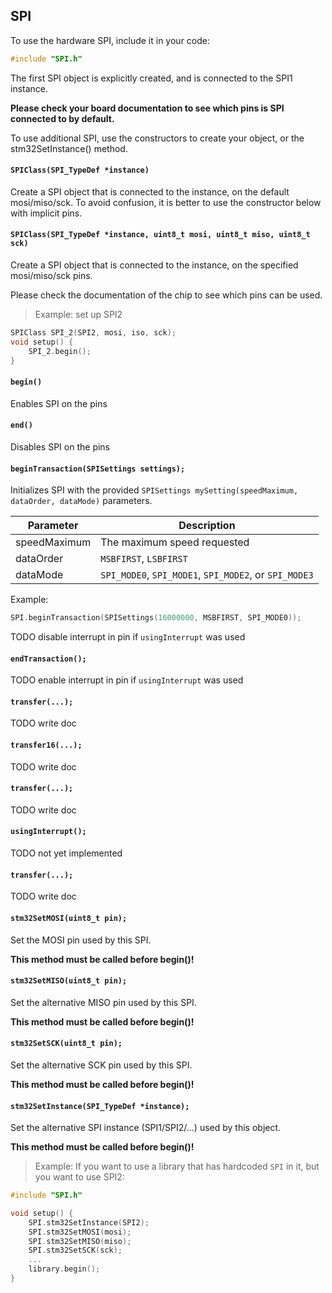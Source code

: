 ## SPI

To use the hardware SPI, include it in your code:
```c++
#include "SPI.h"
```

The first SPI object is explicitly created, and is connected to the SPI1 instance.

**Please check your board documentation to see which pins is SPI connected to by default.**

To use additional SPI, use the constructors to create your object, or the stm32SetInstance() method.

#### **`SPIClass(SPI_TypeDef *instance)`**

Create a SPI object that is connected to the instance, on the default mosi/miso/sck. 
To avoid confusion, it is better to use the constructor below with implicit pins.

#### **`SPIClass(SPI_TypeDef *instance, uint8_t mosi, uint8_t miso, uint8_t sck)`**

Create a SPI object that is connected to the instance, on the specified mosi/miso/sck pins.

Please check the documentation of the chip to see which pins can be used.

> Example: set up SPI2

```c++
SPIClass SPI_2(SPI2, mosi, iso, sck);
void setup() {
    SPI_2.begin();
}

```

#### **`begin()`**

Enables SPI on the pins

#### **`end()`**

Disables SPI on the pins

#### **`beginTransaction(SPISettings settings);`**

Initializes SPI with the provided `SPISettings mySetting(speedMaximum, dataOrder, dataMode)` parameters.

Parameter|Description
---         |---
speedMaximum| The maximum speed requested
dataOrder   | `MSBFIRST`, `LSBFIRST` 
dataMode    | `SPI_MODE0`, `SPI_MODE1`, `SPI_MODE2`, or `SPI_MODE3` 

Example:

```c++
SPI.beginTransaction(SPISettings(16000000, MSBFIRST, SPI_MODE0));
```

TODO disable interrupt in pin if `usingInterrupt` was used

#### **`endTransaction();`**

TODO enable interrupt in pin if `usingInterrupt` was used

#### **`transfer(...);`**

TODO write doc

#### **`transfer16(...);`**

TODO write doc

#### **`transfer(...);`**

TODO write doc

#### **`usingInterrupt();`**

TODO not yet implemented

#### **`transfer(...);`**

TODO write doc

#### **`stm32SetMOSI(uint8_t pin);`**

Set the MOSI pin used by this SPI.

**This method must be called before begin()!**

#### **`stm32SetMISO(uint8_t pin);`**

Set the alternative MISO pin used by this SPI.

**This method must be called before begin()!**

#### **`stm32SetSCK(uint8_t pin);`**

Set the alternative SCK pin used by this SPI.

**This method must be called before begin()!**

#### **`stm32SetInstance(SPI_TypeDef *instance);`**

Set the alternative SPI instance (SPI1/SPI2/...) used by this object.

**This method must be called before begin()!**

> Example: If you want to use a library that has hardcoded `SPI` in it, but you want to use SPI2:

```c++
#include "SPI.h"

void setup() {
    SPI.stm32SetInstance(SPI2);
    SPI.stm32SetMOSI(mosi);
    SPI.stm32SetMISO(miso);
    SPI.stm32SetSCK(sck);
    ...
    library.begin();
}

```

